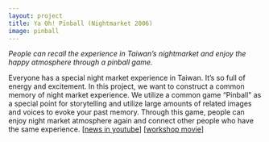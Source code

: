 ```yaml
---
layout: project
title: Ya Oh! Pinball (Nightmarket 2006)
image: pinball
---
```


*People can recall the experience in Taiwan’s nightmarket and enjoy the happy atmosphere through a pinball game.*

Everyone has a special night market experience in Taiwan. It’s so full of energy and excitement. In this project, we want to construct a common memory of night market experience. We utilize a common game “Pinball" as a special point for storytelling and utilize large amounts of related images and voices to evoke your past memory. Through this game, people can enjoy night market atmosphere again and connect other people who have the same experience. [[news in youtube](http://www.youtube.com/watch?v=geArclD8BDw)] [[workshop movie](http://www.youtube.com/watch?v=GpiiDw8TU3A)]
